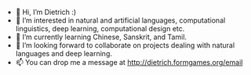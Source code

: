 <!---
newskylabs/newskylabs is a ✨ special ✨ repository because its `README.md` (this file) appears on your GitHub profile.
You can click the Preview link to take a look at your changes.
--->

- 👋 Hi, I’m Dietrich :)
- 👀 I’m interested in natural and artificial languages, computational linguistics, deep learning, computational design etc.
- 🌱 I’m currently learning Chinese, Sanskrit, and Tamil.
- 💞️ I’m looking forward to collaborate on projects dealing with natural languages and deep learning.
- 📫 You can drop me a message at http://dietrich.formgames.org/email

<!--- fin --->
